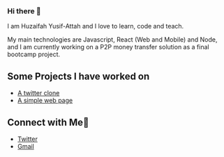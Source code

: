 ### Hi there 👋 

I am Huzaifah Yusif-Attah and I love to learn, code and teach.

My main technologies are Javascript, React (Web and Mobile) and Node, and I am currently working on a P2P money transfer solution as a final bootcamp project.

## Some Projects I have worked on

- [A twitter clone](https://elated-bassi-e2fb8d.netlify.app/)
- [A simple web page](https://hopeful-engelbart-d38ae6.netlify.app/)


## Connect with Me🤝

- [Twitter](https://twitter.com/umfrumf)
- [Gmail](hhuzaifah050@gmail.com)




<!--
**huzaifah050/huzaifah050** is a ✨ _special_ ✨ repository because its `README.md` (this file) appears on your GitHub profile.

Here are some ideas to get you started:

- 🔭 I’m currently working on ...
- 🌱 I’m currently learning ...
- 👯 I’m looking to collaborate on ...
- 🤔 I’m looking for help with ...
- 💬 Ask me about ...
- 📫 How to reach me: ...
- 😄 Pronouns: ...
- ⚡ Fun fact: ...
-->
